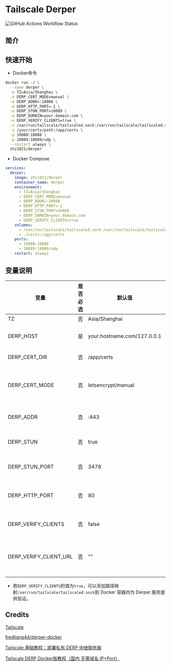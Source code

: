 # Tailscale Derper

![GitHub Actions Workflow Status](https://img.shields.io/github/actions/workflow/status/zhz8888/derper/build.yml)

## 简介



## 快速开始

- Docker命令

```bash
docker run -d \
  --name derper \
  -e TZ=Asia/Shanghai \
  -e DERP_CERT_MODE=manual \
  -e DERP_ADDR=:10088 \
  -e DERP_HTTP_PORT=-1 \
  -e DERP_STUN_PORT=10089 \
  -e DERP_DOMAIN=your.domain.com \
  -e DERP_VERIFY_CLIENTS=true \
  -v /var/run/tailscale/tailscaled.sock:/var/run/tailscale/tailscaled.sock \
  -v /your/certs/path:/app/certs \
  -p 10088:10088 \
  -p 10089:10089/udp \
  --restart always \
  zhz1021/derper
```

- Docker Compose

```yml
services:
  derper:
    image: zhz1021/derper
    container_name: derper
    environment:
      - TZ=Asia/Shanghai
      - DERP_CERT_MODE=manual
      - DERP_ADDR=:10088
      - DERP_HTTP_PORT=-1
      - DERP_STUN_PORT=10089
      - DERP_DOMAIN=your.domain.com
      - DERP_VERIFY_CLIENTS=true
    volumes:
      - /var/run/tailscale/tailscaled.sock:/var/run/tailscale/tailscaled.sock
      - ./certs:/app/certs
    ports:
      - 10088:10088
      - 10089:10089/udp
    restart: always
```

## 变量说明

| 变量                     |  是否必选 | 默认值                         | 备注                                   |
|------------------------|-------|-----------------------------|--------------------------------------|
|  TZ                    | 否     | Asia/Shanghai               | 容器的时区                                |
| DERP_HOST              | 是     | your.hostname.com/127.0.0.1 | Derper的域名，纯IP默认为127.0.0.1            |
| DERP_CERT_DIR          | 否     | /app/certs                  | Derper的域名证书存放路径                      |
| DERP_CERT_MODE         | 否     | letsencrypt/manual          |  可选项为letsencrypt、manual，纯IP默认为manual |
| DERP_ADDR              | 否     | :443                        | Derper的HTTPS监听端口                     |
| DERP_STUN              | 否     | true                        | 是否开启STUN穿透服务                         |
| DERP_STUN_PORT         | 否     | 3478                        | STUN穿透的端口，该端口为UDP协议                  |
| DERP_HTTP_PORT         | 否     | 80                          | Derper的HTTP监听端口，设置为-1可关闭             |
| DERP_VERIFY_CLIENTS    | 否     | false                       | 是否开启验证服务，避免被他人白嫖                     |
| DERP_VERIFY_CLIENT_URL | 否     | ""                          | 若值不为空，则会有允许客户端连接的外部验证链接，默认为空         |

- 若`DERP_VERIFY_CLIENTS`的值为`true`，可以添加路径映射`/var/run/tailscale/tailscaled.sock`到 Docker 容器内为 Derper 服务提供验证。

## Credits

[Tailscale](https://github.com/tailscale/tailscale)

[fredliang44/derper-docker](https://github.com/fredliang44/derper-docker)

[Tailscale 基础教程：部署私有 DERP 中继服务器](https://icloudnative.io/posts/custom-derp-servers)

[Tailscale DERP Docker版教程（国内 无需域名 IP+Port）](https://linux.do/t/topic/177517)